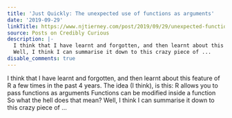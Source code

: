 ```yaml
---
title: 'Just Quickly: The unexpected use of functions as arguments'
date: '2019-09-29'
linkTitle: https://www.njtierney.com/post/2019/09/29/unexpected-function/
source: Posts on Credibly Curious
description: |-
  I think that I have learnt and forgotten, and then learnt about this feature of R a few times in the past 4 years. The idea (I think), is this: R allows you to pass functions as arguments Functions can be modified inside a function So what the hell does that mean?
  Well, I think I can summarise it down to this crazy piece of ...
disable_comments: true
---
```

I think that I have learnt and forgotten, and then learnt about this feature of R a few times in the past 4 years. The idea (I think), is this: R allows you to pass functions as arguments Functions can be modified inside a function So what the hell does that mean?
Well, I think I can summarise it down to this crazy piece of ...